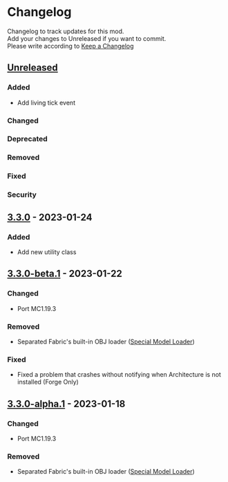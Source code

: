 # Changelog

Changelog to track updates for this mod.  
Add your changes to Unreleased if you want to commit.  
Please write according to [Keep a Changelog](https://keepachangelog.com/en/1.0.0/)

## [Unreleased]

### Added

- Add living tick event

### Changed

### Deprecated

### Removed

### Fixed

### Security

## [3.3.0] - 2023-01-24

### Added

- Add new utility class

## [3.3.0-beta.1] - 2023-01-22

### Changed

- Port MC1.19.3

### Removed

- Separated Fabric's built-in OBJ loader ([Special Model Loader](https://github.com/TeamFelnull/SpecialModelLoader))

### Fixed

- Fixed a problem that crashes without notifying when Architecture is not installed (Forge Only)

## [3.3.0-alpha.1] - 2023-01-18

### Changed

- Port MC1.19.3

### Removed

- Separated Fabric's built-in OBJ loader ([Special Model Loader](https://github.com/TeamFelnull/SpecialModelLoader))

[Unreleased]: https://github.com/TeamFelnull/OtyacraftEngine/compare/v3.3.0...HEAD

[3.3.0]: https://github.com/TeamFelnull/OtyacraftEngine/compare/v3.3.0-beta.1...v3.3.0

[3.3.0-beta.1]: https://github.com/TeamFelnull/OtyacraftEngine/compare/v3.3.0-alpha.1...v3.3.0-beta.1

[3.3.0-alpha.1]: https://github.com/TeamFelnull/OtyacraftEngine/commits/v3.3.0-alpha.1
